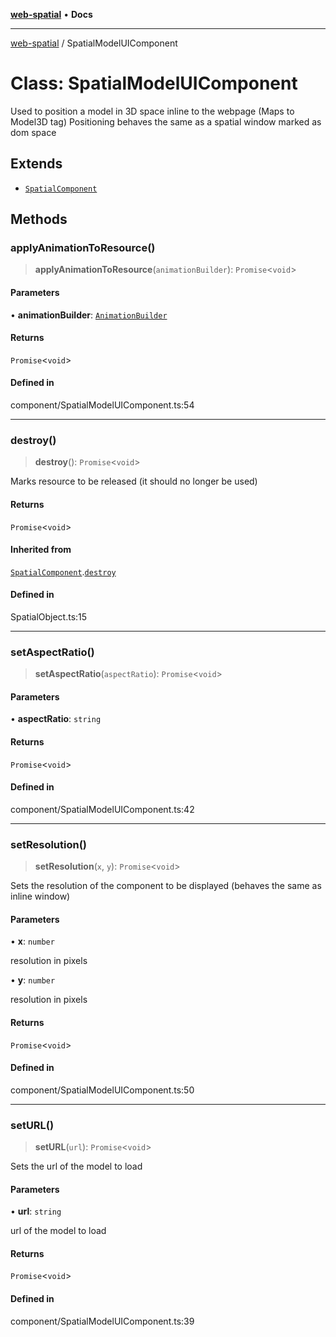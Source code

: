 [**web-spatial**](../README.md) • **Docs**

***

[web-spatial](../globals.md) / SpatialModelUIComponent

# Class: SpatialModelUIComponent

Used to position a model in 3D space inline to the webpage (Maps to Model3D tag)
Positioning behaves the same as a spatial window marked as dom space

## Extends

- [`SpatialComponent`](SpatialComponent.md)

## Methods

### applyAnimationToResource()

> **applyAnimationToResource**(`animationBuilder`): `Promise`\<`void`\>

#### Parameters

• **animationBuilder**: [`AnimationBuilder`](AnimationBuilder.md)

#### Returns

`Promise`\<`void`\>

#### Defined in

component/SpatialModelUIComponent.ts:54

***

### destroy()

> **destroy**(): `Promise`\<`void`\>

Marks resource to be released (it should no longer be used)

#### Returns

`Promise`\<`void`\>

#### Inherited from

[`SpatialComponent`](SpatialComponent.md).[`destroy`](SpatialComponent.md#destroy)

#### Defined in

SpatialObject.ts:15

***

### setAspectRatio()

> **setAspectRatio**(`aspectRatio`): `Promise`\<`void`\>

#### Parameters

• **aspectRatio**: `string`

#### Returns

`Promise`\<`void`\>

#### Defined in

component/SpatialModelUIComponent.ts:42

***

### setResolution()

> **setResolution**(`x`, `y`): `Promise`\<`void`\>

Sets the resolution of the component to be displayed (behaves the same as inline window)

#### Parameters

• **x**: `number`

resolution in pixels

• **y**: `number`

resolution in pixels

#### Returns

`Promise`\<`void`\>

#### Defined in

component/SpatialModelUIComponent.ts:50

***

### setURL()

> **setURL**(`url`): `Promise`\<`void`\>

Sets the url of the model to load

#### Parameters

• **url**: `string`

url of the model to load

#### Returns

`Promise`\<`void`\>

#### Defined in

component/SpatialModelUIComponent.ts:39
